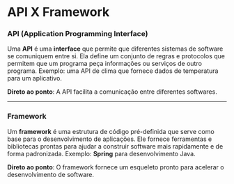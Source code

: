 # API X Framework
### API (Application Programming Interface)
Uma **API** é uma **interface** que permite que diferentes sistemas de software se comuniquem entre si. Ela define um conjunto de regras e protocolos que permitem que um programa peça informações ou serviços de outro programa. Exemplo: uma API de clima que fornece dados de temperatura para um aplicativo.

**Direto ao ponto**: A API facilita a comunicação entre diferentes softwares.

---

### Framework
Um **framework** é uma estrutura de código pré-definida que serve como base para o desenvolvimento de aplicações. Ele fornece ferramentas e bibliotecas prontas para ajudar a construir software mais rapidamente e de forma padronizada. Exemplo: **Spring** para desenvolvimento Java.

**Direto ao ponto**: O framework fornece um esqueleto pronto para acelerar o desenvolvimento de software.

